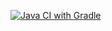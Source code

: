 [![Java CI with Gradle](https://github.com/BubbleAero/PatternsTask2/actions/workflows/gradle.yml/badge.svg)](https://github.com/BubbleAero/PatternsTask2/actions/workflows/gradle.yml)